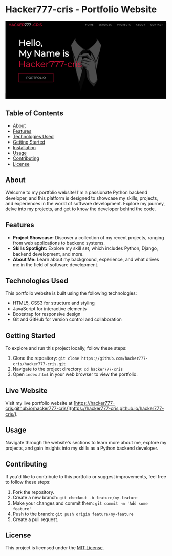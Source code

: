 # Hacker777-cris - Portfolio Website

![Website Screenshot](./img/screenshot.png)

## Table of Contents

- [About](#about)
- [Features](#features)
- [Technologies Used](#technologies-used)
- [Getting Started](#getting-started)
- [Installation](#installation)
- [Usage](#usage)
- [Contributing](#contributing)
- [License](#license)

## About

Welcome to my portfolio website! I'm a passionate Python backend developer, and this platform is designed to showcase my skills, projects, and experiences in the world of software development. Explore my journey, delve into my projects, and get to know the developer behind the code.

## Features

- **Project Showcase:** Discover a collection of my recent projects, ranging from web applications to backend systems.
- **Skills Spotlight:** Explore my skill set, which includes Python, Django, backend development, and more.
- **About Me:** Learn about my background, experience, and what drives me in the field of software development.

## Technologies Used

This portfolio website is built using the following technologies:

- HTML5, CSS3 for structure and styling
- JavaScript for interactive elements
- Bootstrap for responsive design
- Git and GitHub for version control and collaboration

## Getting Started

To explore and run this project locally, follow these steps:

1. Clone the repository: `git clone https://github.com/hacker777-cris/hacker777-cris.git`
2. Navigate to the project directory: `cd hacker777-cris`
3. Open `index.html` in your web browser to view the portfolio.

## Live Website

Visit my live portfolio website at [https://hacker777-cris.github.io/hacker777-cris/](https://hacker777-cris.github.io/hacker777-cris/).

## Usage

Navigate through the website's sections to learn more about me, explore my projects, and gain insights into my skills as a Python backend developer.

## Contributing

If you'd like to contribute to this portfolio or suggest improvements, feel free to follow these steps:

1. Fork the repository.
2. Create a new branch: `git checkout -b feature/my-feature`
3. Make your changes and commit them: `git commit -m 'Add some feature'`
4. Push to the branch: `git push origin feature/my-feature`
5. Create a pull request.

## License

This project is licensed under the [MIT License](LICENSE).
